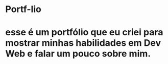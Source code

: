 # Portf-lio
# esse é um portfólio que eu criei para mostrar minhas habilidades em Dev Web e falar um pouco sobre mim.